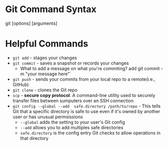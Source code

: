# Git Command Syntax
git <command> [options] [arguments]

# Helpful Commands
- `git add` - stages your changes
- `git commit` - saves a snapshot or records your changes
  - What to add a message on what you're commiting? add git commit -m "your message here"`
- `git push` - sends your commits from your local repo to a remote(i.e., GitHub) 
- `git clone` - clones the Git repo
- `scp` - **secure copy protocol**. A command-line utility used to securely transfer files between sumputers over an SSH connection
- `git config --global --add  safe.directory /path/to/repo` - This tells Git that a specific directory is safe to use even if it's owned by another user or has unusual permsissions
  - `--global` adds the setting to your user's Git config
  - `--add` allows you to add multiples safe directories
  - `safe.directory` is the config entry Git checks to allow operations in that directory
